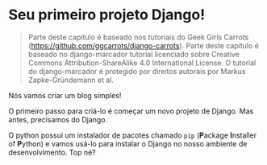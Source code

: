 # Seu primeiro projeto Django!

> Parte deste capítulo é baseado nos tutoriais do Geek Girls Carrots (https://github.com/ggcarrots/django-carrots).
> Parte deste capítulo é baseado no django-marcador tutorial licenciado sobre Creative Commons Attribution-ShareAlike 4.0 International License. O tutorial do django-marcador é protegido por direitos autorais por Markus Zapke-Gründemann et al.

Nós vamos criar um blog simples!

O primeiro passo para criá-lo é começar um novo projeto de Django. Mas antes, precisamos do Django.

O python possui um instalador de pacotes chamado `pip` (**P**ackage **I**nstaller of **P**ython) e vamos usá-lo para instalar o Django no nosso ambiente de desenvolvimento. Top né?
